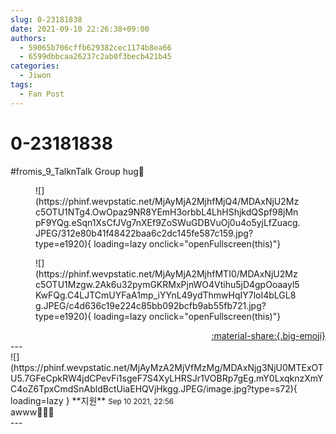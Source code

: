 ```yaml
---
slug: 0-23181838
date: 2021-09-10 22:26:38+09:00
authors:
  - 59065b706cffb629382cec1174b8ea66
  - 6599dbbcaa26237c2ab0f3becb421b45
categories:
  - Jiwon
tags:
  - Fan Post
---
```


# 0-23181838

<div class="post-container" markdown="1">
<div class="content-container md-sidebar__scrollwrap" markdown="1">

\#fromis_9_TalknTalk Group hug💖
<figure markdown="1">
![](https://phinf.wevpstatic.net/MjAyMjA2MjhfMjQ4/MDAxNjU2Mzc5OTU1NTg4.OwOpaz9NR8YEmH3orbbL4LhHShjkdQSpf98jMnpF9YQg.eSqn1XsCfJVg7nXEf9ZoSWuGDBVuOj0u4o5yjLfZuacg.JPEG/312e80b41f48422baa6c2dc145fe587c159.jpg?type=e1920){ loading=lazy onclick="openFullscreen(this)"}
</figure>

<figure markdown="1">
![](https://phinf.wevpstatic.net/MjAyMjA2MjhfMTI0/MDAxNjU2Mzc5OTU1Mzgw.2Ak6u32pymGKRMxPjnWO4Vtihu5jD4gpOoaayl5KwFQg.C4LJTCmUYFaA1mp_iYYnL49ydThmwHqIY7loI4bLGL8g.JPEG/c4d636c19e224c85bb092bcfb9ab55fb721.jpg?type=e1920){ loading=lazy onclick="openFullscreen(this)"}
</figure>


</div>
</div>

<div style="text-align: right;" markdown="1">
<a href="https://weverse.io/fromis9/fanpost/0-23181838" style="text-align: right;">:material-share:{.big-emoji}</a>
</div>
---

<div class="comments-container md-sidebar__scrollwrap" markdown="1">
<div class="comment" markdown="1">
<div class='id-container' markdown="1">
![](https://phinf.wevpstatic.net/MjAyMzA2MjVfMzMg/MDAxNjg3NjU0MTExOTU5.7GFeCpkRW4jdCPevFi1sgeF7S4XyLHRSJr1VOBRp7gEg.mY0LxqknzXmYC4oZ6TpxCmdSnAbldBctUiaEHQVjHkgg.JPEG/image.jpg?type=s72){ loading=lazy }
**<span class="artist">지원</span>** <small>Sep 10 2021, 22:56</small><br>
</div>
<div class='comment-body' markdown="1">
awww🥰🥰🥺
</div>
</div>
</div>
---
